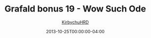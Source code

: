 ---
title: "Grafald bonus 19 - Wow Such Ode"
type: "image"
date: 2013-10-25T00:00:00-04:00
draft: false
categories: ["Grafald"]
image_path: "../img/2013/bonus_19.png"
alt_text: ""
author: "[KirbychuHRD](https://cohost.org/KirbychuHRD)"
---
